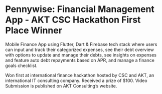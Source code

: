 # Pennywise: Financial Management App - AKT CSC Hackathon First Place Winner

Mobile Finance App using Flutter, Dart & Firebase tech stack where users can input and track their categorized expenses, see their debt overview with options to update and manage their debts, see insights on expenses and feature auto debt repayments based on APR, and manage a finance goals checklist. 

Won first at international finance hackathon hosted by CSC and AKT, an international IT consulting company. Received a prize of $100. Video Submission is published on AKT Consulting’s website.
